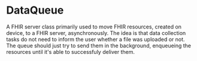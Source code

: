 DataQueue
=========

A FHIR server class primarily used to move FHIR resources, created on device, to a FHIR server, asynchronously.
The idea is that data collection tasks do not need to inform the user whether a file was uploaded or not.
The queue should just try to send them in the background, enqueueing the resources until it's able to successfuly deliver them.
